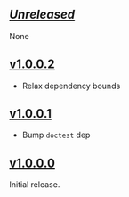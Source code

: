 ## [_Unreleased_](https://github.com/freckle/nonempty-zipper/compare/v1.0.0.2...main)

None

## [v1.0.0.2](https://github.com/freckle/nonempty-zipper/compare/v1.0.0.0...v1.0.0.2)

- Relax dependency bounds

## [v1.0.0.1](https://github.com/freckle/nonempty-zipper/compare/v1.0.0.0...v1.0.0.1)

 - Bump `doctest` dep

## [v1.0.0.0](https://github.com/freckle/nonempty-zipper/tree/v1.0.0.0)

Initial release.
